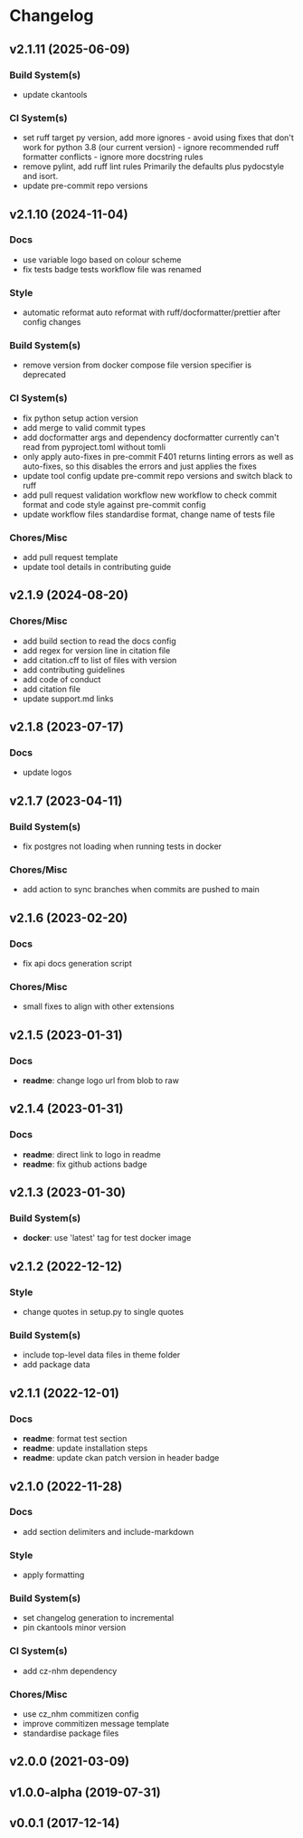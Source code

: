 # Changelog

## v2.1.11 (2025-06-09)

### Build System(s)

- update ckantools

### CI System(s)

- set ruff target py version, add more ignores - avoid using fixes that don't work for python 3.8 (our current version) - ignore recommended ruff formatter conflicts - ignore more docstring rules
- remove pylint, add ruff lint rules Primarily the defaults plus pydocstyle and isort.
- update pre-commit repo versions

## v2.1.10 (2024-11-04)

### Docs

- use variable logo based on colour scheme
- fix tests badge tests workflow file was renamed

### Style

- automatic reformat auto reformat with ruff/docformatter/prettier after config changes

### Build System(s)

- remove version from docker compose file version specifier is deprecated

### CI System(s)

- fix python setup action version
- add merge to valid commit types
- add docformatter args and dependency docformatter currently can't read from pyproject.toml without tomli
- only apply auto-fixes in pre-commit F401 returns linting errors as well as auto-fixes, so this disables the errors and just applies the fixes
- update tool config update pre-commit repo versions and switch black to ruff
- add pull request validation workflow new workflow to check commit format and code style against pre-commit config
- update workflow files standardise format, change name of tests file

### Chores/Misc

- add pull request template
- update tool details in contributing guide

## v2.1.9 (2024-08-20)

### Chores/Misc

- add build section to read the docs config
- add regex for version line in citation file
- add citation.cff to list of files with version
- add contributing guidelines
- add code of conduct
- add citation file
- update support.md links

## v2.1.8 (2023-07-17)

### Docs

- update logos

## v2.1.7 (2023-04-11)

### Build System(s)

- fix postgres not loading when running tests in docker

### Chores/Misc

- add action to sync branches when commits are pushed to main

## v2.1.6 (2023-02-20)

### Docs

- fix api docs generation script

### Chores/Misc

- small fixes to align with other extensions

## v2.1.5 (2023-01-31)

### Docs

- **readme**: change logo url from blob to raw

## v2.1.4 (2023-01-31)

### Docs

- **readme**: direct link to logo in readme
- **readme**: fix github actions badge

## v2.1.3 (2023-01-30)

### Build System(s)

- **docker**: use 'latest' tag for test docker image

## v2.1.2 (2022-12-12)

### Style

- change quotes in setup.py to single quotes

### Build System(s)

- include top-level data files in theme folder
- add package data

## v2.1.1 (2022-12-01)

### Docs

- **readme**: format test section
- **readme**: update installation steps
- **readme**: update ckan patch version in header badge

## v2.1.0 (2022-11-28)

### Docs

- add section delimiters and include-markdown

### Style

- apply formatting

### Build System(s)

- set changelog generation to incremental
- pin ckantools minor version

### CI System(s)

- add cz-nhm dependency

### Chores/Misc

- use cz_nhm commitizen config
- improve commitizen message template
- standardise package files

## v2.0.0 (2021-03-09)

## v1.0.0-alpha (2019-07-31)

## v0.0.1 (2017-12-14)
